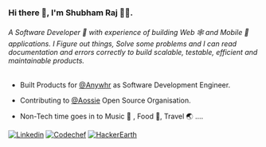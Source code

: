 ### Hi there 👋, I'm Shubham Raj 🧑‍💻.

###### A Software Developer 🚀 with experience of building Web 🕸️ and Mobile 📱 applications. I Figure out things, Solve some problems and I can read documentation and errors correctly to build scalable, testable, efficient and maintainable products. 


* Built Products for [@Anywhr](https://anywhr.co/) as Software Development Engineer. 

* Contributing to [@Aossie](https://gitlab.com/aossie) Open Source Organisation.

* Non-Tech time goes in to Music :musical_note: , Food 🍜, Travel 🌏 ....


[![Linkedin](https://img.shields.io/badge/LinkedIn-blue.svg?style=for-the-badge&logo=linkedin)](https://www.linkedin.com/in/shubhamofbce/)
[![Codechef](https://img.shields.io/badge/Codechef%20(4%20Stars)-blueviolet.svg?style=for-the-badge&logo=codechef)](https://www.codechef.com/users/shubh17cs)
[![HackerEarth](https://img.shields.io/badge/HackerEarth-success.svg?style=for-the-badge&logo=hackerearth)](https://www.hackerearth.com/@shubhamofbce)
